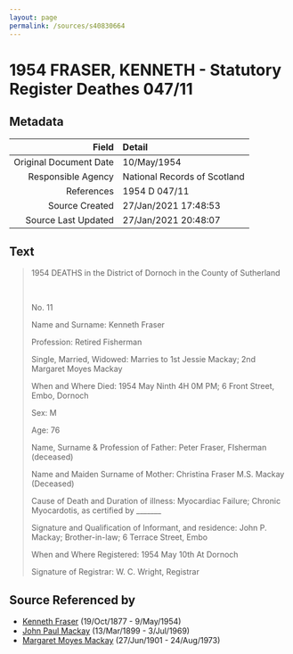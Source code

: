 ```yaml
---
layout: page
permalink: /sources/s40830664
---
```


# 1954 FRASER, KENNETH - Statutory Register Deathes 047/11

## Metadata

Field | Detail
---:|:---
Original Document Date | 10/May/1954
Responsible Agency | National Records of Scotland
References | 1954 D 047/11
Source Created | 27/Jan/2021 17:48:53
Source Last Updated | 27/Jan/2021 20:48:07

## Text

> 1954 DEATHS in the District of Dornoch in the County of Sutherland
>
> <br/>
>
> No. 11
>
> Name and Surname: Kenneth Fraser
>
> Profession: Retired Fisherman
>
> Single, Married, Widowed: Marries to 1st Jessie Mackay; 2nd Margaret Moyes Mackay
>
> When and Where Died: 1954 May Ninth 4H 0M PM; 6 Front Street, Embo, Dornoch
>
> Sex: M
>
> Age: 76
>
> Name, Surname & Profession of Father: Peter Fraser, FIsherman (deceased)
>
> Name and Maiden Surname of Mother: Christina Fraser M.S. Mackay (Deceased)
>
> Cause of Death and Duration of illness: Myocardiac Failure; Chronic Myocardotis, as certified by _______
>
> Signature and Qualification of Informant, and residence: John P. Mackay; Brother-in-law; 6 Terrace Street, Embo
>
> When and Where Registered: 1954 May 10th At Dornoch
>
> Signature of Registrar: W. C. Wright, Registrar
>

## Source Referenced by

* [Kenneth Fraser](../people/@91376191@-kenneth-fraser-b1877-10-19-d1954-5-9.md) (19/Oct/1877 - 9/May/1954)
* [John Paul Mackay](../people/@57646474@-john-paul-mackay-b1899-3-13-d1969-7-3.md) (13/Mar/1899 - 3/Jul/1969)
* [Margaret Moyes Mackay](../people/@178005@-margaret-moyes-mackay-b1901-6-27-d1973-8-24.md) (27/Jun/1901 - 24/Aug/1973)
